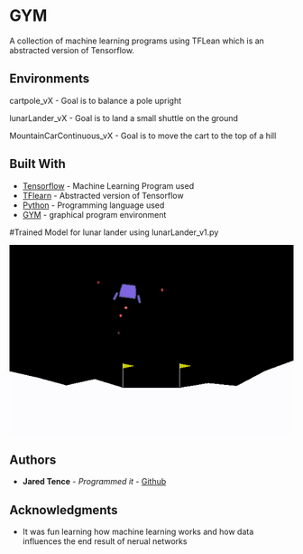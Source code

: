 # GYM

A collection of machine learning programs using TFLean which is an abstracted version of Tensorflow.

## Environments

cartpole_vX - Goal is to balance a pole upright

lunarLander_vX - Goal is to land a small shuttle on the ground

MountainCarContinuous_vX - Goal is to move the cart to the top of a hill

## Built With

* [Tensorflow](https://www.tensorflow.org/) - Machine Learning Program used
* [TFlearn](http://tflearn.org/) - Abstracted version of Tensorflow
* [Python](https://www.python.org/) - Programming language used
* [GYM](https://gym.openai.com/) - graphical program environment

#Trained Model for lunar lander using lunarLander_v1.py

![](lunar_lander.gif)

## Authors

* **Jared Tence** - *Programmed it* - [Github](https://github.com/jmanosu)

## Acknowledgments

* It was fun learning how machine learning works and how data influences the end result of nerual networks

